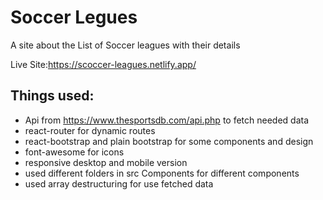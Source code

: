 # Soccer Legues
A site about the List of Soccer leagues with their details<br>

Live Site:https://scoccer-leagues.netlify.app/

## Things used: 
* Api from https://www.thesportsdb.com/api.php to fetch needed data
* react-router for dynamic routes
* react-bootstrap and plain bootstrap for some components and design
* font-awesome for icons
* responsive desktop and mobile version
* used different folders in src Components for different components
* used array destructuring for use fetched data